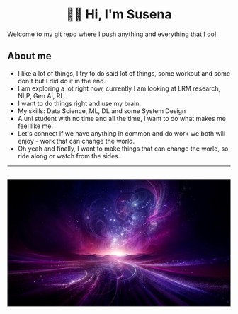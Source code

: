 
<h1 align = "center" > 💜✨ Hi, I'm Susena </h1> 

Welcome to my git repo where I push anything and everything that I do!

## About me

- I like a lot of things, I try to do said lot of things, some workout and some don't but I did do it in the end.
- I am exploring a lot right now, currently I am looking at LRM research, NLP, Gen AI, RL.
- I want to do things right and use my brain.
- My skills: Data Science, ML, DL and some System Design
- A uni student with no time and all the time, I want to do what makes me feel like me.
- Let's connect if we have anything in common and do work we both will enjoy -  work that can change the world.
- Oh yeah and finally, I want to make things that can change the world, so ride along or watch from the sides.

---
![Pretty Background](WowBg.jpg)
---



